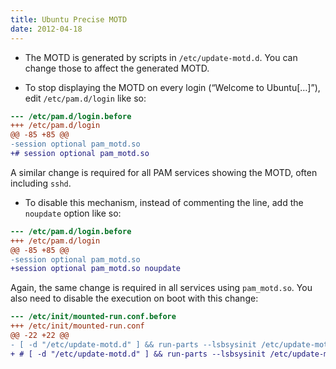 ```yaml
---
title: Ubuntu Precise MOTD
date: 2012-04-18
---
```


- The MOTD is generated by scripts in `/etc/update-motd.d`. You can change those to affect the generated MOTD.

- To stop displaying the MOTD on every login (“Welcome to Ubuntu\[…\]”), edit `/etc/pam.d/login` like so:

```diff
--- /etc/pam.d/login.before
+++ /etc/pam.d/login
@@ -85 +85 @@
-session optional pam_motd.so
+# session optional pam_motd.so
```

A similar change is required for all PAM services showing the MOTD, often including `sshd`.

- To disable this mechanism, instead of commenting the line, add the `noupdate` option like so:

```diff
--- /etc/pam.d/login.before
+++ /etc/pam.d/login
@@ -85 +85 @@
-session optional pam_motd.so
+session optional pam_motd.so noupdate
```

Again, the same change is required in all services using `pam_motd.so`. You also need to disable the execution on boot with this change:

```diff
--- /etc/init/mounted-run.conf.before
+++ /etc/init/mounted-run.conf
@@ -22 +22 @@
- [ -d "/etc/update-motd.d" ] && run-parts --lsbsysinit /etc/update-motd.d > /run/motd &
+ # [ -d "/etc/update-motd.d" ] && run-parts --lsbsysinit /etc/update-motd.d > /run/motd &
```
